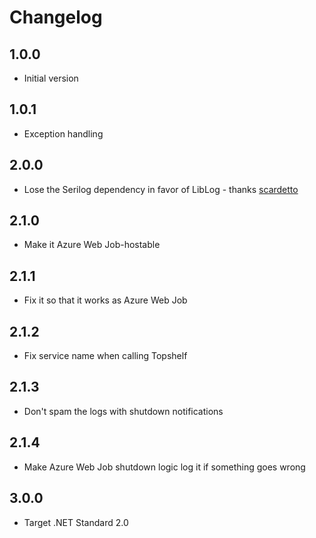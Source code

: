 # Changelog

## 1.0.0

* Initial version

## 1.0.1

* Exception handling

## 2.0.0

* Lose the Serilog dependency in favor of LibLog - thanks [scardetto]

## 2.1.0

* Make it Azure Web Job-hostable

## 2.1.1

* Fix it so that it works as Azure Web Job

## 2.1.2

* Fix service name when calling Topshelf

## 2.1.3

* Don't spam the logs with shutdown notifications

## 2.1.4

* Make Azure Web Job shutdown logic log it if something goes wrong

## 3.0.0

* Target .NET Standard 2.0

[scardetto]: https://github.com/scardetto